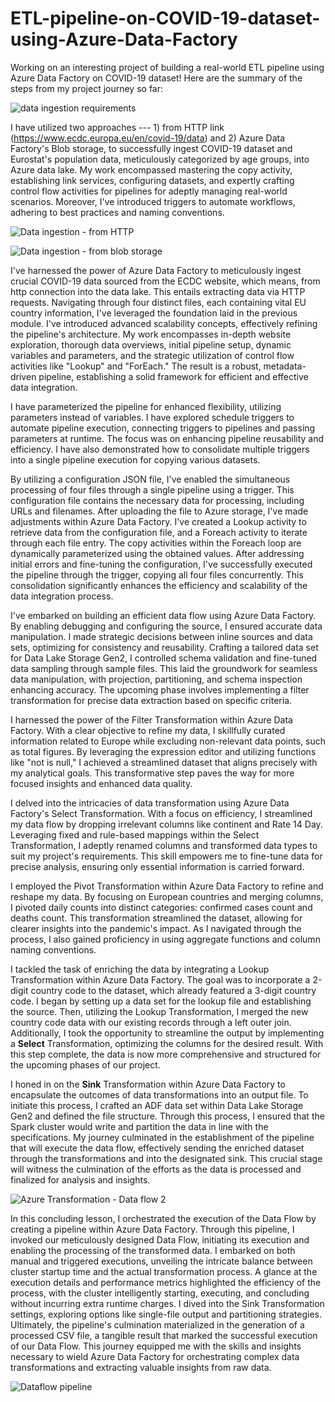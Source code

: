 # ETL-pipeline-on-COVID-19-dataset-using-Azure-Data-Factory

Working on an interesting project of building a real-world ETL pipeline using Azure Data Factory on COVID-19 dataset! Here are the summary of the steps from my project journey so far:

![data ingestion requirements](https://github.com/Jenia-Jeba/ETL-pipeline-on-COVID-19-dataset-using-Azure-Data-Factory/assets/39514905/a286b6e8-c5ca-4241-b142-4988203f26e4)

I have utilized two approaches --- 1) from HTTP link (https://www.ecdc.europa.eu/en/covid-19/data) and 2) Azure Data Factory's Blob storage, to successfully ingest COVID-19 dataset and Eurostat's population data, meticulously categorized by age groups, into Azure data lake. My work encompassed mastering the copy activity, establishing link services, configuring datasets, and expertly crafting control flow activities for pipelines for adeptly managing real-world scenarios. Moreover, I've introduced triggers to automate workflows, adhering to best practices and naming conventions.

![Data ingestion - from HTTP](https://github.com/Jenia-Jeba/ETL-pipeline-on-COVID-19-dataset-using-Azure-Data-Factory/assets/39514905/f098f286-9527-40da-975d-e04634ab69c6)


![Data ingestion - from blob storage](https://github.com/Jenia-Jeba/ETL-pipeline-on-COVID-19-dataset-using-Azure-Data-Factory/assets/39514905/afe98201-c2b1-4ab2-a1f2-cd1a593786d5)


I've harnessed the power of Azure Data Factory to meticulously ingest crucial COVID-19 data sourced from the ECDC website, which means, from http connection into the data lake. This entails extracting data via HTTP requests. Navigating through four distinct files, each containing vital EU country information, I've leveraged the foundation laid in the previous module. I've introduced advanced scalability concepts, effectively refining the pipeline's architecture. My work encompasses in-depth website exploration, thorough data overviews, initial pipeline setup, dynamic variables and parameters, and the strategic utilization of control flow activities like "Lookup" and "ForEach." The result is a robust, metadata-driven pipeline, establishing a solid framework for efficient and effective data integration. 


I have parameterized the pipeline for enhanced flexibility, utilizing parameters instead of variables. I have explored schedule triggers to automate pipeline execution, connecting triggers to pipelines and passing parameters at runtime. The focus was on enhancing pipeline reusability and efficiency. I have also demonstrated how to consolidate multiple triggers into a single pipeline execution for copying various datasets.


By utilizing a configuration JSON file, I've enabled the simultaneous processing of four files through a single pipeline using a trigger. This configuration file contains the necessary data for processing, including URLs and filenames. After uploading the file to Azure storage, I've made adjustments within Azure Data Factory. I've created a Lookup activity to retrieve data from the configuration file, and a Foreach activity to iterate through each file entry. The copy activities within the Foreach loop are dynamically parameterized using the obtained values. After addressing initial errors and fine-tuning the configuration, I've successfully executed the pipeline through the trigger, copying all four files concurrently. This consolidation significantly enhances the efficiency and scalability of the data integration process.





I've embarked on building an efficient data flow using Azure Data Factory. By enabling debugging and configuring the source, I ensured accurate data manipulation. I made strategic decisions between inline sources and data sets, optimizing for consistency and reusability. Crafting a tailored data set for Data Lake Storage Gen2, I controlled schema validation and fine-tuned data sampling through sample files. This laid the groundwork for seamless data manipulation, with projection, partitioning, and schema inspection enhancing accuracy. The upcoming phase involves implementing a filter transformation for precise data extraction based on specific criteria. 


I harnessed the power of the Filter Transformation within Azure Data Factory. With a clear objective to refine my data, I skillfully curated information related to Europe while excluding non-relevant data points, such as total figures. By leveraging the expression editor and utilizing functions like "not is null," I achieved a streamlined dataset that aligns precisely with my analytical goals. This transformative step paves the way for more focused insights and enhanced data quality. 


I delved into the intricacies of data transformation using Azure Data Factory's Select Transformation. With a focus on efficiency, I streamlined my data flow by dropping irrelevant columns like continent and Rate 14 Day. Leveraging fixed and rule-based mappings within the Select Transformation, I adeptly renamed columns and transformed data types to suit my project's requirements. This skill empowers me to fine-tune data for precise analysis, ensuring only essential information is carried forward. 


I employed the Pivot Transformation within Azure Data Factory to refine and reshape my data. By focusing on European countries and merging columns, I pivoted daily counts into distinct categories: confirmed cases count and deaths count. This transformation streamlined the dataset, allowing for clearer insights into the pandemic's impact. As I navigated through the process, I also gained proficiency in using aggregate functions and column naming conventions. 


I tackled the task of enriching the data by integrating a Lookup Transformation within Azure Data Factory. The goal was to incorporate a 2-digit country code to the dataset, which already featured a 3-digit country code. I began by setting up a data set for the lookup file and establishing the source. Then, utilizing the Lookup Transformation, I merged the new country code data with our existing records through a left outer join. Additionally, I took the opportunity to streamline the output by implementing a **Select** Transformation, optimizing the columns for the desired result. With this step complete, the data is now more comprehensive and structured for the upcoming phases of our project. 


I honed in on the **Sink** Transformation within Azure Data Factory to encapsulate the outcomes of data transformations into an output file. To initiate this process, I crafted an ADF data set within Data Lake Storage Gen2 and defined the file structure. Through this process, I ensured that the Spark cluster would write and partition the data in line with the specifications. My journey culminated in the establishment of the pipeline that will execute the data flow, effectively sending the enriched dataset through the transformations and into the designated sink. This crucial stage will witness the culmination of the efforts as the data is processed and finalized for analysis and insights. 

![Azure Transformation - Data flow 2](https://github.com/Jenia-Jeba/ETL-pipeline-on-COVID-19-dataset-using-Azure-Data-Factory/assets/39514905/ae93d39d-415f-458c-8b94-8746b1168692)


In this concluding lesson, I orchestrated the execution of the Data Flow by creating a pipeline within Azure Data Factory. Through this pipeline, I invoked our meticulously designed Data Flow, initiating its execution and enabling the processing of the transformed data. I embarked on both manual and triggered executions, unveiling the intricate balance between cluster startup time and the actual transformation process. A glance at the execution details and performance metrics highlighted the efficiency of the process, with the cluster intelligently starting, executing, and concluding without incurring extra runtime charges. I dived into the Sink Transformation settings, exploring options like single-file output and partitioning strategies. Ultimately, the pipeline's culmination materialized in the generation of a processed CSV file, a tangible result that marked the successful execution of our Data Flow. This journey equipped me with the skills and insights necessary to wield Azure Data Factory for orchestrating complex data transformations and extracting valuable insights from raw data. 

![Dataflow pipeline](https://github.com/Jenia-Jeba/ETL-pipeline-on-COVID-19-dataset-using-Azure-Data-Factory/assets/39514905/efc2880f-b6c3-4fb8-a871-1b6879a8f3a0)
